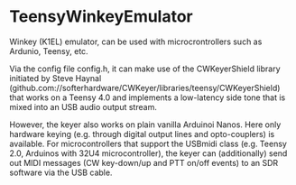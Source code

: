 # TeensyWinkeyEmulator

Winkey (K1EL) emulator, can be used with microcrontrollers such as
Ardunio, Teensy, etc.

Via the config file config.h, it can make use of the CWKeyerShield library
initiated by Steve Haynal
(github.com://softerhardware/CWKeyer/libraries/teensy/CWKeyerShield)
that works on a Teensy 4.0 and implements a low-latency side tone that
is mixed into an USB audio output stream.

However, the keyer also works on plain vanilla Arduinoi Nanos. Here only hardware keying
(e.g. through digital output lines and opto-couplers) is available. For microcontrollers
that support the USBmidi class (e.g. Teensy 2.0, Arduinos with 32U4 microcontroller), the
keyer can (additionally) send out MIDI messages (CW key-down/up and PTT on/off events)
to an SDR software via the USB cable.
